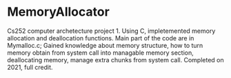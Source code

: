 # MemoryAllocator
Cs252 computer archetecture project 1.
Using C, impletemented memory allocation and deallocation functions.
Main part of the code are in Mymalloc.c;
Gained knowledge about memory structure, how to turn memory obtain from system call into managable memory section, deallocating memory, manage extra chunks from system call.
Completed on 2021, full credit.
